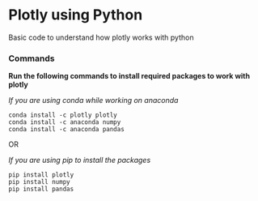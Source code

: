 # Plotly using Python
Basic code to understand how plotly works with python

### Commands
**Run the following commands to install required packages to work with plotly**

*If you are using conda while working on anaconda*
```
conda install -c plotly plotly  
conda install -c anaconda numpy
conda install -c anaconda pandas
```

OR

*If you are using pip to install the packages*
```
pip install plotly
pip install numpy
pip install pandas
```